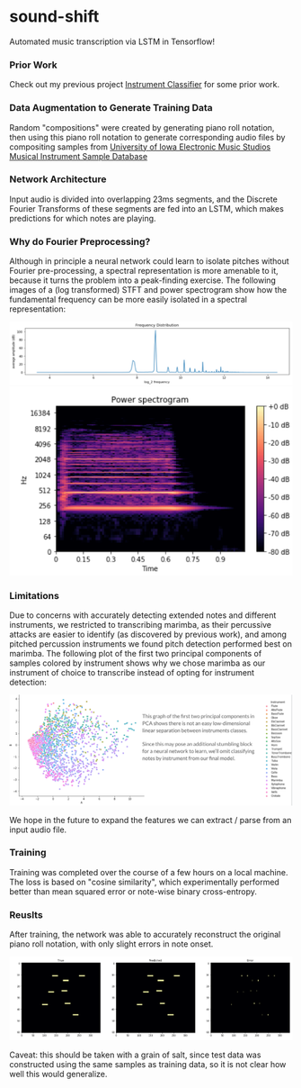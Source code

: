 # sound-shift

Automated music transcription via LSTM in Tensorflow!

### Prior Work

Check out my previous project [Instrument Classifier](https://github.com/jmsmdy/instrument-classifier) for some prior work.

### Data Augmentation to Generate Training Data

Random "compositions" were created by generating piano roll notation, then using this piano roll notation to generate corresponding audio files by compositing samples from [University of Iowa Electronic Music Studios Musical Instrument Sample Database](http://theremin.music.uiowa.edu/MIS-Pitches-2012)

### Network Architecture

Input audio is divided into overlapping 23ms segments, and the Discrete Fourier Transforms of these segments are fed into an LSTM, which makes predictions for which notes are playing. 

### Why do Fourier Preprocessing?

Although in principle a neural network could learn to isolate pitches without Fourier pre-processing, a spectral representation is more amenable to it, because it turns the problem into a peak-finding exercise. The following images of a (log transformed) STFT and power spectrogram show how the fundamental frequency can be more easily isolated in a spectral representation:

![fourier](fourier.png)
![spectrogram](spectrogram.png)

### Limitations

Due to concerns with accurately detecting extended notes and different instruments, we restricted to transcribing marimba, as their percussive attacks are easier to identify (as discovered by previous work), and among pitched percussion instruments we found pitch detection performed best on marimba. The following plot of the first two principal components of samples colored by instrument shows why we chose marimba as our instrument of choice to transcribe instead of opting for instrument detection:

![PCA](PCA.png)


We hope in the future to expand the features we can extract / parse from an input audio file.

### Training

Training was completed over the course of a few hours on a local machine. The loss is based on "cosine similarity", which experimentally performed better than mean squared error or note-wise binary cross-entropy. 


### Reuslts

After training, the network was able to accurately reconstruct the original piano roll notation, with only slight errors in note onset. 

![results](results.png)

Caveat: this should be taken with a grain of salt, since test data was constructed using the same samples as training data, so it is not clear how well this would generalize.
